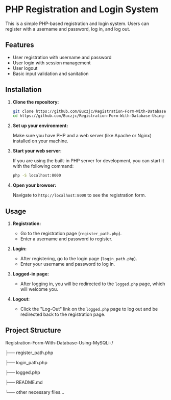 # PHP Registration and Login System

This is a simple PHP-based registration and login system. Users can register with a username and password, log in, and log out.

## Features

- User registration with username and password
- User login with session management
- User logout
- Basic input validation and sanitation

## Installation

1. **Clone the repository:**

    ```bash
    git clone https://github.com/Buczjc/Registration-Form-With-Database-Using-MySQLi-
    cd https://github.com/Buczjc/Registration-Form-With-Database-Using-MySQLi-
    ```

2. **Set up your environment:**

    Make sure you have PHP and a web server (like Apache or Nginx) installed on your machine.

3. **Start your web server:**

    If you are using the built-in PHP server for development, you can start it with the following command:

    ```bash
    php -S localhost:8000
    ```

4. **Open your browser:**

    Navigate to `http://localhost:8000` to see the registration form.

## Usage

1. **Registration:**

    - Go to the registration page (`register_path.php`).
    - Enter a username and password to register.

2. **Login:**

    - After registering, go to the login page (`login_path.php`).
    - Enter your username and password to log in.

3. **Logged-in page:**

    - After logging in, you will be redirected to the `logged.php` page, which will welcome you.

4. **Logout:**

    - Click the "Log-Out" link on the `logged.php` page to log out and be redirected back to the registration page.

## Project Structure

Registration-Form-With-Database-Using-MySQLi-/

├── register_path.php

├── login_path.php

├── logged.php

├── README.md

└── other necessary files...
